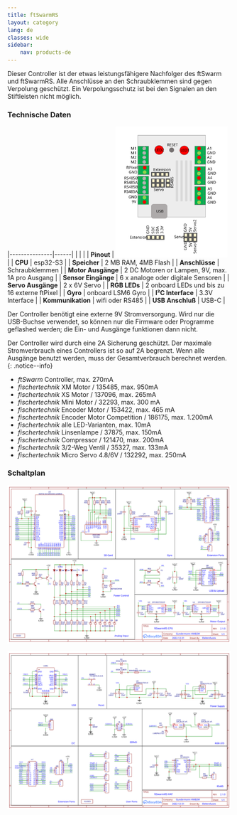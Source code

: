 ```yaml
---
title: ftSwarmRS
layout: category
lang: de
classes: wide
sidebar:
    nav: products-de
---
```


Dieser Controller ist der etwas leistungsfähigere Nachfolger des ftSwarm und ftSwarmRS. Alle Anschlüsse an den Schraubklemmen sind gegen Verpolung geschützt. Ein Verpolungsschutz ist bei den Signalen an den Stiftleisten nicht möglich.

### Technische Daten

|---------------|------|
| | |
| **Pinout**    | <img alt="ftSwarm Pinout" src="/assets/img/ftSwarmRSPinout.svg" width="50%"> |
| **CPU**             | esp32-S3 |
| **Speicher**        | 2 MB RAM, 4MB Flash |
| **Anschlüsse**      | Schraubklemmen |
| **Motor Ausgänge**  | 2 DC Motoren or Lampen, 9V, max. 1A pro Ausgang |
| **Sensor Eingänge** | 6 x analoge oder digitale Sensoren |
| **Servo Ausgänge**  | 2 x 6V Servo |
| **RGB LEDs**        | 2 onboard LEDs und bis zu 16 externe ftPixel |
| **Gyro**            | onboard LSM6 Gyro |
| **I²C Interface**   | 3.3V Interface |
| **Kommunikation**   | wifi oder RS485 |
| **USB Anschluß**    | USB-C |

Der Controller benötigt eine externe 9V Stromversorgung. Wird nur die USB-Buchse verwendet, so können nur die Firmware oder Programme geflashed werden; die Ein- und Ausgänge funktionen dann nicht.

Der Controller wird durch eine 2A Sicherung geschützt. Der maximale Stromverbrauch eines Controllers ist so auf 2A begrenzt. Wenn alle Ausgänge benutzt werden, muss der Gesamtverbrauch berechnet werden.
{: .notice--info}

- *ftSwarm* Controller, max. 270mA
- *fischertechnik* XM Motor / 135485, max. 950mA
- *fischertechnik* XS Motor / 137096, max. 265mA
- *fischertechnik* Mini Motor / 32293, max. 300 mA
- *fischertechnik* Encoder Motor / 153422, max. 465 mA
- *fischertechnik* Encoder Motor Competition / 186175, max. 1.200mA
- *fischertechnik* alle LED-Varianten, max. 10mA
- *fischertechnik* Linsenlampe / 37875, max. 150mA
- *fischertechnik* Compressor / 121470, max. 200mA
- *fischertechnik* 3/2-Weg Ventil / 35327, max. 133mA
- *fischertechnik* Micro Servo 4.8/6V / 132292, max. 250mA

### Schaltplan

![](/assets/img/schematic/ftSwarmRS_CPU_210.svg)

![](/assets/img/schematic/ftSwarmRS_HAT_210.svg)
